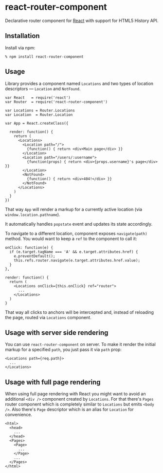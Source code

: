 # react-router-component

Declarative router component for [React][react] with support for HTML5 History
API.

## Installation

Install via npm:

    % npm install react-router-component

## Usage

Library provides a component named `Locations` and two types of location
descriptors — `Location` and `NotFound`.

    var React   = require('react')
    var Router  = require('react-router-component')

    var Locations = Router.Locations
    var Location  = Router.Location

    var App = React.createClass({

      render: function() {
        return (
          <Locations>
            <Location path="/">
              {function() { return <div>Main page</div> }}
            </Location>
            <Location path="/users/:username">
              {function(props) { return <div>{props.username}'s page</div> }}
            </Location>
            <NotFound>
              {function() { return <div>404!</div> }}
            </NotFound>
          </Locations>
        )
      }
    })

That way `App` will render a markup for a currently active location (via
`window.location.pathname`).

It automatically handles `popstate` event and updates its state accordingly.

To navigate to a different location, component exposes `navigate(path)` method.
You would want to keep a `ref` to the component to call it:

    onClick: function(e) {
      if (e.target.tagName === 'A' && e.target.attributes.href) {
        e.preventDefault();
        this.refs.router.navigate(e.target.attributes.href.value);
      }
    },

    render: function() {
      return (
        <Locations onClick={this.onClick} ref="router">
          ...
        </Locations>
      )
    }
    
That way all clicks to anchors will be intercepted and, instead of reloading the
page, routed via `Locations` component.

## Usage with server side rendering

You can use `react-router-component` on server. To make it render the initial
markup for a specified `path`, you just pass it via `path` prop:

    <Locations path={req.path}>
      ...
    </Locations>

## Usage with full page rendering

When using full page rendering with React you might want to avoid an additional
`<div />` component created by `Locations`. For that there's `Pages` router
component which is completely similar to `Locations` but emits `<body />`. Also
there's `Page` descriptor which is an alias for `Location` for convenience.

    <html>
      <head>
        ...
      </head>
      <Pages>
        <Page>
          ...
        </Page>
        ...
      </Pages>
    </html>

[react]: https://facebook.github.io/react
